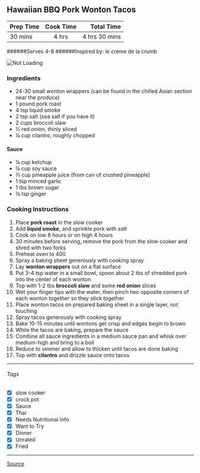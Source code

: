 ## Hawaiian BBQ Pork Wonton Tacos

| Prep Time  | Cook Time    | Total Time  |
| ---------- |:------------:| -----------:|
| 30 mins    | 4 hrs      | 4 hrs 30 mins     |


######Serves 4-8
######Inspired by: le creme de la crumb

![Not Loading](http://i.imgur.com/YToHeCm.png)

### Ingredients

* 24-30 small wonton wrappers (can be found in the chilled Asian section near the produce)
* 1 pound pork roast
* 4 tsp liquid smoke
* 2 tsp salt (sea salt if you have it)
* 2 cups broccoli slaw
* ½ red onion, thinly sliced
* ¼ cup cilantro, roughly chopped

#### Sauce
* ¼ cup ketchup
* ¼ cup soy sauce
* ⅓ cup pineapple juice (from can of crushed pineapple)
* 1 tsp minced garlic
* 1 tbs brown sugar
* ⅛ tsp ginger

### Cooking Instructions

1. Place **pork roast** in the slow cooker
2. Add **liquid smoke**, and sprinkle pork with *salt*
3. Cook on low 8 hours or on high 4 hours
4. 30 minutes before serving, remove the pork from the slow cooker and shred with two forks
5. Preheat oven to 400
6. Spray a baking sheet generously with cooking spray
7. Lay **wonton wrappers** out on a flat surface
8. Put 3-4 tsp water in a small bowl, spoon about 2 tbs of shredded pork into the center of each wonton
9. Top with 1-2 tbs **broccoli slaw** and some **red onion** slices
10. Wet your finger tips with the water, then pinch two opposite corners of each wonton together so they stick together
11. Place wonton tacos on prepared baking sheet in a single layer, not touching
12. Spray tacos generously with cooking spray
13. Bake 10-15 minutes until wontons get crisp and edges begin to brown
14. While the tacos are baking, prepare the sauce
15. Combine all sauce ingredients in a medium sauce pan and whisk over medium-high and bring to a boil
16. Reduce to simmer and allow to thicken until tacos are done baking
17. Top with **cilantro** and drizzle sauce onto tacos

---

###### Tags
- [x] slow cooker
- [x] crock pot
- [x] Sauce
- [x] Thai
- [x] Needs Nutritional Info
- [x] Want to Try
- [x] Dinner
- [x] Unrated
- [x] Fried

---

[Source](http://lecremedelacrumb.com/2014/05/hawaiian-bbq-pork-wonton-tacos.html)

